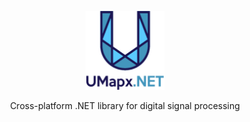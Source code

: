 <p align="center"><img width="25%" src="docs/umapxnet_big.png" /></p>
<p align="center"> Cross-platform .NET library for digital signal processing </p>  
